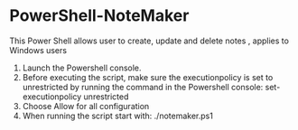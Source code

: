 # PowerShell-NoteMaker
This Power Shell allows user to create, update and delete notes , applies to Windows users

1) Launch the Powershell console.
2) Before executing the script, make sure the executionpolicy is set to unrestricted by running the command in the Powershell console: set-executionpolicy unrestricted
3) Choose Allow for all configuration 
4) When running the script start with: ./notemaker.ps1



